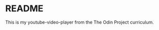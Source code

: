 # README
This is my youtube-video-player from the The Odin Project curriculum.
[](https://screenshotscdn.firefoxusercontent.com/images/286f82a4-3de7-4a0a-b7bb-a4a3942a53bb.png)
